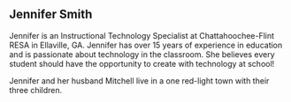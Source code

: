 ## Jennifer Smith

Jennifer is an Instructional Technology Specialist at Chattahoochee-Flint RESA in Ellaville, GA.  Jennifer has over 15 years of experience in education and is passionate about technology in the classroom.  She believes every student should have the opportunity to create with technology at school!

Jennifer and her husband Mitchell live in a one red-light town with their three children.